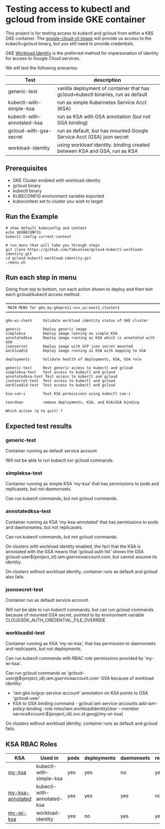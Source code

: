 # Testing access to kubectl and gcloud from inside GKE container

This project is for testing access to kubectl and gcloud from within a K8S GKE container.  The [google-cloud-cli image](https://console.cloud.google.com/gcr/images/google.com:cloudsdktool/GLOBAL/google-cloud-cli) will provide us access to the kubectl+gcloud binary, but you still need to provide credentials.

GKE [Workload Identity](https://cloud.google.com/kubernetes-engine/docs/how-to/workload-identity) is the preferred method for impersonation of identity for access to Google Cloud services.

We will test the following scenarios:

Test | description
---|---
generic-test | vanilla deployment of container that has gcloud+kubectl binaries, run as default
kubectl-with-simple-ksa | run as simple Kubernetes Service Acct (KSA)
kubectl-with-annotated-ksa | run as KSA with GSA annotation (but not GSA binding)
gcloud-with-gsa-secret | run as default, but has mounted Google Service Acct (GSA) json secret
workload-identity | using workload identity. binding created between KSA and GSA, run as KSA

## Prerequisites

* GKE Cluster enabled with workload identity
* gcloud binary
* kubectl binary
* KUBECONFIG environment variable exported
* kubecontext set to cluster you wish to target

## Run the Example

```
# show default kubeconfig and context
echo $KUBECONFIG
kubectl config current-context

# run menu that will take you through steps
git clone https://github.com/fabianlee/gcloud-kubectl-workload-identity.git
cd gcloud-kubectl-workload-identity.git
./menu.sh
```

## Run each step in menu

Going from top to bottom, run each action shown to deploy and then test each gcloud/kubectl access method.

```
===========================================================================
 MAIN MENU for gke_my-gkeproj1-xxx_us-east1_cluster1
===========================================================================

gke-wi-check     Validate workload identity status of GKE cluster                         

generic          Deploy generic image                                                     
simpleksa        Deploy image running as simple KSA                                       
annotatedksa     Deploy image running as KSA which is annotated with GSA                  
jsonsecret       Deploy image with GCP json secret mounted                                
workloadid       Deploy image running as KSA with mapping to GSA                          

deployments      Validate health of deployments, KSA, GSA role                            

generic-test     Rest generic access to kubectl and gcloud                                
simpleksa-test   Test access to kubectl and gcloud                                        
annotatedksa-test Test access to kubectl and gcloud                                        
jsonsecret-test  Test access to kubectl and gcloud                                        
workloadid-test  Test access to kubectl and gcloud                                        

ksa-can-i        Test KSA permissions using kubectl can-i                                 

teardown         remove deployments, KSA, and KSA/GSA binding                             

Which action (q to quit) ? 
```

## Expected test results

### generic-test

Container running as default service account. 

Will not be able to run kubectl nor gcloud commands.

### simpleksa-test

Container running as simple KSA 'my-ksa' that has permissions to pods and replicasets, but not daemonsets. 

Can run kubectl commands, but not gcloud commands.

### annotatedksa-test

Container running as KSA 'my-ksa-annotated' that has permissions to pods and daemonsetes, but not replicasets.  

Can run kubectl commands, but not gcloud commands.

On clusters with workload identity enabled, the fact that the KSA is annotated with the GSA means that 'gcloud auth list' shows the GSA gcloud-user${project_id}.iam.gserviceaccount.com, but cannot assume its identity.

On clusters without workload identity, container runs as default and gcloud also fails.

### jsonsecret-test

Container run as default service account.  

Will not be able to run kubectl commands, but can run gcloud commands because of mounted GSA secret, pointed to by environment variable CLOUDSDK_AUTH_CREDENTIAL_FILE_OVERRIDE.

### workloadid-test

Container running as KSA 'my-wi-ksa', that has permission to daemonsets and replicasets, but not deployments.

Can run kubectl commands with RBAC role permissions provided by 'my-wi-ksa'.

Can run gcloud commands as 'gcloud-user@${project_id}.iam.gserviceaccount.com' GSA because of workload identity:
* 'iam.gke.io/gcp-service-account' annotation on KSA points to GSA 'gcloud-user'
* KSA to GSA binding command - gcloud iam service-accounts add-iam-policy-binding <GSA> -role roles/iam.workloadIdentityUser --member serviceAccount:${project_id}.svc.id.goog[<namespace>/my-wi-ksa]

On clusters without workload identity, container runs as default and gcloud fails.

## KSA RBAC Roles

KSA | Used in | pods | deployments | daemonsets | replicasets
---|---|---|---|---|---
[my-ksa](https://github.com/fabianlee/gcloud-kubectl-workload-identity/blob/main/kubectl-with-simple-ksa/my-ksa.yaml) | kubectl-with-simple-ksa | yes | yes | no | yes
[my-ksa-annotated](https://github.com/fabianlee/gcloud-kubectl-workload-identity/blob/main/kubectl-with-annotated-ksa/my-ksa-annotated.yaml) | kubectl-with-annotated-ksa | yes | yes | yes | no
[my-wi-ksa](https://github.com/fabianlee/gcloud-kubectl-workload-identity/blob/main/workload-identity/my-wi-ksa.yaml) | workload-identity | yes | no | yes | yes

